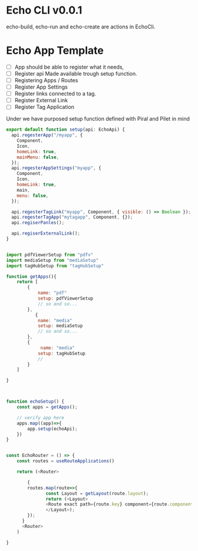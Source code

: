 # Echo CLI v0.0.1

echo-build, echo-run and echo-create are actions in EchoCli.

# Echo App Template

- [ ] App should be able to register what it needs,
- [ ] Register api Made available trough setup function.
- [ ] Registering Apps / Routes
- [ ] Register App Settings
- [ ] Register links connected to a tag.
- [ ] Register External Link
- [ ] Register Tag Application

Under we have purposed setup function defined with Piral and Pilet in mind

```javascript
export default function setup(api: EchoApi) {
  api.regesterApp("/myapp", {
    Component,
    Icon,
    homeLink: true,
    mainMenu: false,
  });
  api.regesterAppSettings("myapp", {
    Component,
    Icon,
    homeLink: true,
    main,
    menu: false,
  });

  api.regesterTagLink("myapp", Component, { visible: () => Boolean });
  api.regesterTagApp("mytagapp", Component, {});
  api.regiserPanles();

  api.regiserExternalLink();
}
```

```javascript

import pdfViewerSetup from "pdfv"
import mediaSetup from "mediaSetup"
import tagHubSetup from "tagHubSetup"

function getApps(){
    return [
        {
            name: "pdf"
            setup: pdfViewerSetup
            // so and so...
        },
           {
            name: "media"
            setup: mediaSetup
            // so and so...
        },
        {
             name: "media"
            setup: tagHubSetup
            //
        }
    ]

}



function echoSetup() {
    const apps = getApps();

    // verify app here
    apps.map((app)=>{
        app.setup(echoApi);
    })
}


const EchoRouter = () => {
    const routes = useRouteApplications()

    return (<Router>

        {
        routes.map(route=>{
               const Layout = getLayout(route.layout);
               return (<Layout>
               <Route exact path={route.key} component={route.component}/>
               </Layout>);
        });
      }
      <Router>
    )

}

```
